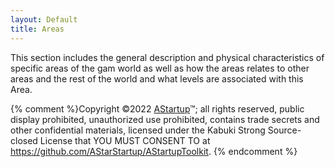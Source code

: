 ```yaml
---
layout: Default
title: Areas
---
```


This section includes the general description and physical characteristics of specific areas of the gam world as well as how the areas relates to other areas and the rest of the world and what levels are associated with this Area.

{% comment %}Copyright ©2022 [AStartup](https://astartup.net)™; all rights reserved, public display prohibited, unauthorized use prohibited, contains trade secrets and other confidential materials, licensed under the Kabuki Strong Source-closed License that YOU MUST CONSENT TO at <https://github.com/AStarStartup/AStartupToolkit>. {% endcomment %}
